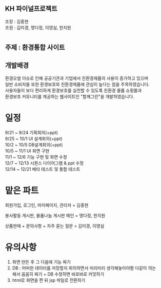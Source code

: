 
## KH 파이널프로젝트     
     
조장 : 김중현    
조원 : 김미경, 명다정, 이영실, 한지원

#

## 주제 : 환경통합 사이트      

## 개발배경 
 환경오염 이슈로 인해 공공기관과 기업에서 친환경제품의 사용이 증가하고 있으며     
일반 소비자들 또한 환경보호와 친환경제품에 관심이 높다는 점을 주목하였습니다.    
 사용자들이 보다 편리하게 환경보호를 실천할 수 있도록 친환경 물품 쇼핑몰과    
환경보호 커뮤니티를 제공하는 웹사이트인 "함께그린"을 개발하였습니다.
   
   
# 일정
9/21 ~ 9/24 기획회의(+ppt)   
9/25 ~ 10/1 UI 설계회의(+ppt)    
10/2 ~ 10/5 DB설계회의(+ppt)   
10/5 ~ 11/1 UI 화면 구현   
11/1 ~ 12/6 기능 구현 및 화면 수정   
12/7 ~ 12/13 시퀀스 다이어그램 & ppt 수정   
12/14 ~ 12/21 베타 테스트 및 통합 테스트      
   
   
# 맡은 파트
회원가입, 로그인, 마이페이지, 관리자 = 김중현

봉사활동 게시판, 물품나눔 게시판  메인 = 명다정, 한지원

상품판매 + 문의사항 + 자주 묻는 질문 =  김미경, 이영실

#

# 유의사항
1. 화면 만든 후 그 다음에 기능 짜기
2. DB : 어떠한 데이터를 저장할지 회의하면서 미리미리 생각해놓아야함
        다같이 의논해서 꼼꼼히 짜기
        + DB 수정하면 바로바로 커밋하기
3. html로 화면을 짠 뒤 jsp 파일로 전환하기

 
